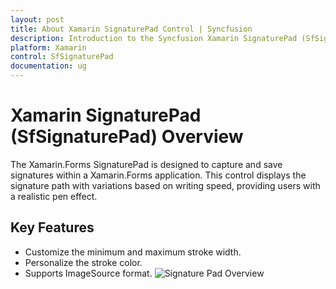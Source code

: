 ```yaml
---
layout: post
title: About Xamarin SignaturePad Control | Syncfusion
description: Introduction to the Syncfusion Xamarin SignaturePad (SfSignaturePad) control, its features, and capabilities.
platform: Xamarin
control: SfSignaturePad
documentation: ug
---
```


# Xamarin SignaturePad (SfSignaturePad) Overview

The Xamarin.Forms SignaturePad is designed to capture and save signatures within a Xamarin.Forms application. This control displays the signature path with variations based on writing speed, providing users with a realistic pen effect.

## Key Features

- Customize the minimum and maximum stroke width.
- Personalize the stroke color.
- Supports ImageSource format.
![Signature Pad Overview](images/overview.gif)

